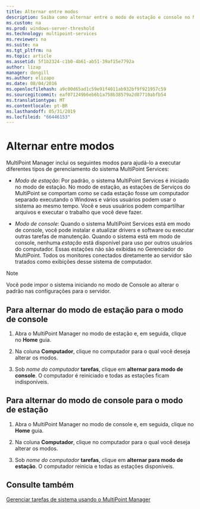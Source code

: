 ```yaml
---
title: Alternar entre modos
description: Saiba como alternar entre o modo de estação e console no MultiPoint Services
ms.custom: na
ms.prod: windows-server-threshold
ms.technology: multipoint-services
ms.reviewer: na
ms.suite: na
ms.tgt_pltfrm: na
ms.topic: article
ms.assetid: 5f1b2324-c1b0-4b61-ab51-39af15e7792a
author: lizap
manager: dongill
ms.author: elizapo
ms.date: 08/04/2016
ms.openlocfilehash: a9c00d65ad1c59e91f4011ab932bf9f921957c59
ms.sourcegitcommit: eaf071249b6eb6b1a758b38579a2d87710abfb54
ms.translationtype: MT
ms.contentlocale: pt-BR
ms.lasthandoff: 05/31/2019
ms.locfileid: "66446153"
---
```

# <a name="switch-between-modes"></a>Alternar entre modos
MultiPoint Manager inclui os seguintes modos para ajudá-lo a executar diferentes tipos de gerenciamento do sistema MultiPoint Services:  
  
-   *Modo de estação*: Por padrão, o sistema MultiPoint Services é iniciado no modo de estação. No modo de estação, as estações de Serviços do MultiPoint se comportam como se cada estação fosse um computador separado executando o Windows e vários usuários podem usar o sistema ao mesmo tempo. Você e seus usuários podem compartilhar arquivos e executar o trabalho que você deve fazer.  
  
-   *Modo de console*: Quando o sistema MultiPoint Services está em modo de console, você pode instalar e atualizar drivers e software ou executar outras tarefas de manutenção. Quando o sistema está em modo de console, nenhuma *estação* está disponível para uso por outros usuários do computador. Essas estações não são exibidas no Gerenciador do MultiPoint. Todos os monitores conectados diretamente ao servidor são tratados como exibições desse sistema de computador.   
  
> [!NOTE]
> Você pode impor o sistema iniciando no modo de Console ao alterar o padrão nas configurações para o servidor.  
> ## <a name="to-switch-from-station-mode-to-console-mode"></a>Para alternar do modo de estação para o modo de console  
  
1.  Abra o MultiPoint Manager no modo de estação e, em seguida, clique no **Home** guia.  
  
2.  Na coluna **Computador**, clique no computador para o qual você deseja alterar os modos.  
  
3.  Sob *nome do computador* **tarefas**, clique em **alternar para modo de console**. O computador é reiniciado e todas as estações ficam indisponíveis.  
  
## <a name="to-switch-from-console-mode-to-station-mode"></a>Para alternar do modo de console para o modo de estação  
  
1.  Abra o MultiPoint Manager no modo de console e, em seguida, clique no **Home** guia.  
  
2.  Na coluna **Computador**, clique no computador para o qual você deseja alterar os modos.  
  
3.  Sob *nome do computador* **tarefas**, clique em **alternar para modo de estação**. O computador reinicia e todas as estações disponíveis.  
  
## <a name="see-also"></a>Consulte também  
[Gerenciar tarefas de sistema usando o MultiPoint Manager](Manage-System-Tasks-Using-MultiPoint-Manager.md)